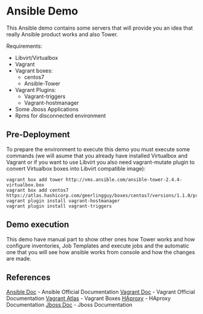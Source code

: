 # Ansible Demo
This Ansible demo contains some servers that will provide you an idea that really Ansible product works and also Tower.

Requirements:
- Libvirt/Virtualbox
- Vagrant
- Vagrant boxes:
  - centos7
  - Ansible-Tower
- Vagrant Plugins:
  - Vagrant-triggers
  - Vagrant-hostmanager
- Some Jboss Applications
- Rpms for disconnected environment

## Pre-Deployment
To prepare the environment to execute this demo you must execute some commands (we will asume that you already have installed Virtualbox and Vagrant or if you want to use Libvirt you also need vagrant-mutate plugin to convert Virtualbox boxes into Libvirt compatible image):

```
vagrant box add tower http://vms.ansible.com/ansible-tower-2.4.4-virtualbox.box
vagrant box add centos7 https://atlas.hashicorp.com/geerlingguy/boxes/centos7/versions/1.1.0/providers/virtualbox.box
vagrant plugin install vagrant-hostmanager
vagrant plugin install vagrant-triggers
```

## Demo execution
This demo have manual part to show other ones how Tower works and how configure inventories, Job Templates and execute jobs and the automatic one that you will see how ansible works from console and how the changes are made.

## References
[Ansible Doc](http://docs.ansible.com/ansible/index.html) - Ansible Official Documentation
[Vagrant Doc](https://www.vagrantup.com/docs/) - Vagrant Official Documentation
[Vagrant Atlas](https://atlas.hashicorp.com/boxes/search) - Vagrant Boxes
[HAproxy](https://cbonte.github.io/haproxy-dconv/configuration-1.5.html) - HAproxy Documentation
[Jboss Doc](https://access.redhat.com/documentation/es/jboss-enterprise-application-platform) - Jboss Documentation
